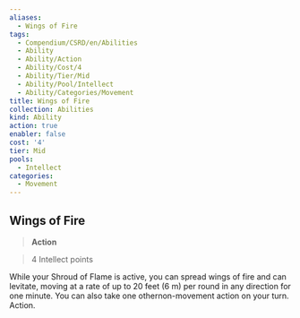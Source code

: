```yaml
---
aliases:
  - Wings of Fire
tags:
  - Compendium/CSRD/en/Abilities
  - Ability
  - Ability/Action
  - Ability/Cost/4
  - Ability/Tier/Mid
  - Ability/Pool/Intellect
  - Ability/Categories/Movement
title: Wings of Fire
collection: Abilities
kind: Ability
action: true
enabler: false
cost: '4'
tier: Mid
pools:
  - Intellect
categories:
  - Movement
---
```

## Wings of Fire    
>**Action**    
>4 Intellect points  
    
While your Shroud of Flame is active, you can spread wings of fire and can levitate, moving at a rate of up to 20 feet (6 m) per round in any direction for one minute. You can also take one othernon-movement action on your turn. Action.